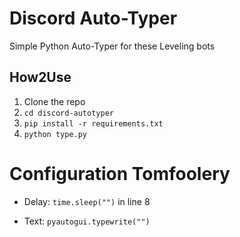 # Discord Auto-Typer
Simple Python Auto-Typer for these Leveling bots

## How2Use
1. Clone the repo
2. ```cd discord-autotyper```
3. ```pip install -r requirements.txt```
4. ```python type.py```

# Configuration Tomfoolery
- Delay: ```time.sleep("")``` in line 8
* Text: ```pyautogui.typewrite("")```
